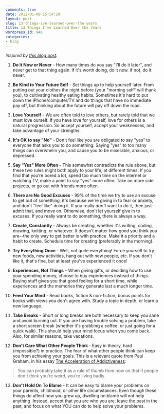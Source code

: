 ```yaml
---
comments: true
date: 2012-01-08 15:54:20
layout: post
slug: 13-things-ive-learned-over-the-years
title: 13 Things I've Learned Over the Years
wordpress_id: 946
categories:
- blog
---
```


_Inspired by [this blog post](http://www.threenewleaves.com/24-in-24/)._







  1. **Do It Now or Never** - How many times do you say "I'll do it later", and never get to that thing again. If it's worth doing, do it now. If not, do it never.



  2. **Be Kind to Your Future Self** - Set things up to help yourself later. From putting out your clothes the night before (your "morning self" will thank you), to cultivating healthy eating habits. Sometimes it's hard to put down the iPhone/computer/TV and do things that have no immediate pay off, but thinking about the future will pay off down the road.



  3. **Love Yourself** - We are often told to love others, but rarely told that we must love ourself. If you have love for yourself, love for others is a natural progression. So accept yourself, accept your weaknesses, and take advantage of your strengths.



  4. **It's OK to say "No"** - Don't feel like you are obligated to say "yes" to everyone that asks you to do something. Saying "yes" to too many things can overwhelm you, and cause you to be miserable, anxious, or depressed.



  5. **Say "Yes" More Often** - This somewhat contradicts the rule above, but these two rules might both apply to your life, at different times. If you find that you're bored a lot, spend too much time on the internet or watching TV, make a point to say "yes" more often. Take on more side projects, or go out with friends more often.



  6. **There are No Good Excuses** - 99% of the time we try to use an excuse to get out of something, it's because we're giving in to fear or anxiety, and don't "feel like" doing it. If you really _don't_ want to do it, then just admit that, and move on. Otherwise, don't let yourself give in to excuses. If you really want to do something, there is always a way.



  7. **Create, Constantly** - Always be creating, whether it's writing, coding, drawing, knitting, or whatever. It doesn't matter how good you think you are--the only way to get better is with practice. Make it a priority and a habit to create. Schedule time for creating (preferably in the morning).



  8. **Try Everything Once** - Well, not quite everything! Force yourself to try new foods, new activities, hang out with new people, etc. If you don't like it, that's fine, but at least you've experienced it once!



  9. **Experiences, Not Things** -  When giving gifts, or deciding how to use your spending money, choose to buy experiences instead of things. Buying stuff gives you that good feeling for a short time, while experiences and the memories they generate last a much longer time.



  10. **Feed Your Mind** - Read books, fiction & non-fiction, bonus points for books with views you don't agree with. Study a topic in depth, or learn a new language.



  11. **Take Breaks** - Short or long breaks are both necessary to keep you sane and avoid burning out. If you are having trouble solving a problem, take a short screen break (whether it's grabbing a coffee, or just going for a quick walk). This should help your mind focus when you come back. Also, for similar reasons, take vacations.



  12. **Don't Care What Other People Think** - Easy in theory, hard (impossible?) in practice. The fear of what other people think can keep you from achieving your goals. This is a relevant quote from Paul Graham, in his essay [The Acceleration of Addictiveness](http://www.paulgraham.com/addiction.html):





> 
  
> 
> You can probably take it as a rule of thumb from now on that if people don't think you're weird, you're living badly.
> 
> 




  13. **Don't Hold On To Blame** - It can be easy to blame your problems on your parents, childhood, or other life circumstances. Even though these things do affect how you grew up, dwelling on blame will not help anything. Instead, accept that you are who you are, leave the past in the past, and focus on what YOU can do to help solve your problems.




